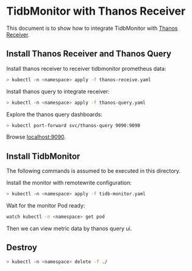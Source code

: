 # TidbMonitor with Thanos Receiver

This document is to show how to integrate TidbMonitor with [Thanos Receiver](https://thanos.io/tip/components/receive.md/).

## Install Thanos Receiver and Thanos Query

Install thanos receiver to receiver tidbmonitor prometheus data:

```bash
> kubectl -n <namespace> apply -f thanos-receive.yaml
```

Install thanos query to integrate receiver:

```bash
> kubectl -n <namespace> apply -f thanos-query.yaml
```

Explore the thanos query dashboards:

```bash
> kubectl port-forward svc/thanos-query 9090:9090
```

Browse [localhost:9090](http://localhost:9090).

## Install TidbMonitor

The following commands is assumed to be executed in this directory.

Install the monitor with remotewrite configuration:

```bash
> kubectl -n <namespace> apply -f tidb-monitor.yaml
```

Wait for the monitor Pod ready:

```bash
watch kubectl -n <namespace> get pod
```

Then we can view metric data by thanos query ui.

## Destroy

```bash
> kubectl -n <namespace> delete -f ./
```

